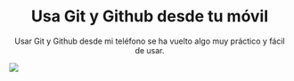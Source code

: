 <h1 align="center">Usa Git y Github desde tu móvil</h1>

<p align="center">Usar Git y Github desde mi teléfono se ha vuelto algo muy práctico y fácil de usar.</p>


 <img src="https://cdn.jsdelivr.net/gh/devicons/devicon/icons/git/git-plain.svg" />
          
